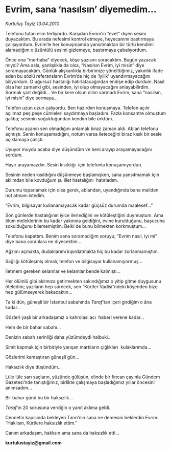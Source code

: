 # Evrim, sana ‘nasılsın’ diyemedim...

*Kurtuluş Tayiz 13.04.2010*

<div class="yazi"><p>Telefonu tutan elim terliyordu. Karşıdan Evrim’in “evet” diyen sesini duyacaktım. Bu arada nefesimi kontrol etmeye, heyecanımı bastırmaya çalışıyordum. Evrim’le her konuşmamda yansıtmaktan bir türlü kendimi alamadığım o üzüntülü sesimi gizlemeye, bastırmaya çabalıyordum. </p>
<p>Önce ona “merhaba” diyecek, köşe yazısını soracaktım. Bugün yazacak mıydı? Ama asla, yanlışlıkla da olsa, “Nasılsın Evrim, iyi misin” diye soramayacaktım. Günlük alışkanlıkla birbirimize yönelttiğimiz, yakınlık ifade eden bu sözlü referansların Evrim’de hiç de ‘iyilik’ uyandırmayacağını biliyordum. O uğursuz hastalığı hatırlatacağından endişe edip durdum. Nasıl olsa her zamanki gibi, sesinden, iyi olup olmayacağını anlayabilirdim. Sormak şart değildi... Ve bir kere olsun dilim varmadı Evrim, sana “nasılsın, iyi misin” diye sormaya...</p>
<p>Telefon uzun uzun çalıyordu. Ben hazırdım konuşmaya. Telefon açılır açılmaz peş peşe cümleleri saydırmaya başladım. Fazla konsantre olmuştum galiba; sesimin soğukluğundan kendim bile ürktüm...</p>
<p>Telefonu açanın sen olmadığını anlamak biraz zaman aldı. Ablan telefonu açmıştı. Senin konuşamadığını, notum varsa ileteceğini biraz kısık bir sesle açıklamaya çalıştı. </p>
<p>Uyuyor muydu acaba diye düşündüm ve beni arayıp arayamayacağını sordum.</p>
<p>Hayır arayamazdın. Sesin kısıldığı  için telefonla konuşamıyordun.</p>
<p>Sesinin neden kısıldığını düşünmeye başlamışken, sana yansıtmamak için aklımdan bile kovduğum şu illet hastalığını  hatırladım.</p>
<p>Durumu toparlamak için olsa gerek, ablandan, uyandığında bana mailden not atmanı istedim. </p>
<p>“Evrim, bilgisayar kullanamayacak kadar güçsüz durumda maalesef...”</p>
<p>Son günlerde hastalığının iyice ilerlediğini ve kötüleştiğini duymuştum. Ama ölüm meleklerinin bu kadar yakınına geldiğini, evine kurulduğunu, başucuna sokulduğunu bilememiştim. Belki de bunu bilmekten korkmuştum...</p>
<p>Telefonu kapattım. Benim sana soramadığım soruyu, “Evrim nasıl, iyi mi” diye bana soranlara ne diyecektim...</p>
<p>Ağzımı açmakta, dudaklarımı kıpırdatmakta hiç bu kadar zorlanmamıştım. </p>
<p>Sağlığı kötüleşmiş olmalı, telefon ve bilgisayar kullanamıyormuş... </p>
<p>İletmem gereken selamlar ve kelamlar bende kalmıştı...</p>
<p>Her ölümlü gibi aklımıza getirmekten sakındığımız o yitip gitme duygusunu öteledim; yazıların hep sürecek, sen “Kürtler Vadisi”ndeki köşenden bize hep gülümseyerek bakacaktın...</p>
<p>Ta ki dün, güneşli bir İstanbul sabahında <i>Taraf</i>’tan içeri girdiğim o âna kadar...</p>
<p>Gözleri yaşlı bir arkadaşımız o kahrolası acı  haberi verene kadar...</p>
<p>Hem de bir bahar sabahı...</p>
<p>Denizin sabah serinliği daha yüzümdeydi halbuki...</p>
<p>Simit kapmak için birbiriyle yarışan martıların çığlıkları  kulaklarımda...</p>
<p>Gözlerimi kamaştıran güneşli gün...</p>
<p>Haksızlık diye düşündüm... </p>
<p>Lüle lüle sarı saçların, yüzünde gülüşün, elinde bir fincan çayınla Gündem Gazetesi’nde tanıştığımız, birlikte çalışmaya başladığımız yıllar öncesini anımsadım...</p>
<p>Bir bahar günü bu bir haksızlık...</p>
<p><i>Taraf</i>’ın 20 sorusuna verdiğin o yanıt aklıma geldi. </p>
<p>Cennetin kapısında bekleyen Tanrı’nın sana ne demesini beklerdin Evrim: “Haklısın, Kürtlere haksızlık ettim.”</p>
<p>Canım arkadaşım, haklısın ama sana da haksızlık etti...</p>
<p><b>kurtulustayiz@gmail.com</b></p></div>
